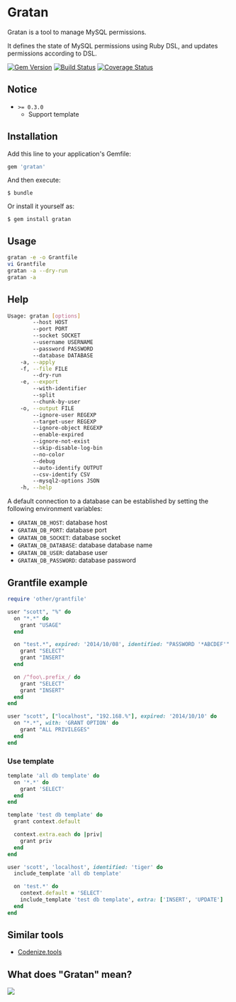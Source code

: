 # Gratan

Gratan is a tool to manage MySQL permissions.

It defines the state of MySQL permissions using Ruby DSL, and updates permissions according to DSL.

[![Gem Version](https://badge.fury.io/rb/gratan.svg)](http://badge.fury.io/rb/gratan)
[![Build Status](https://travis-ci.org/winebarrel/gratan.svg?branch=master)](https://travis-ci.org/winebarrel/gratan)
[![Coverage Status](https://coveralls.io/repos/winebarrel/gratan/badge.svg?branch=master)](https://coveralls.io/r/winebarrel/gratan?branch=master)

## Notice

* `>= 0.3.0`
  * Support template

## Installation

Add this line to your application's Gemfile:

```ruby
gem 'gratan'
```

And then execute:

    $ bundle

Or install it yourself as:

    $ gem install gratan

## Usage

```sh
gratan -e -o Grantfile
vi Grantfile
gratan -a --dry-run
gratan -a
```

## Help

```sh
Usage: gratan [options]
        --host HOST
        --port PORT
        --socket SOCKET
        --username USERNAME
        --password PASSWORD
        --database DATABASE
    -a, --apply
    -f, --file FILE
        --dry-run
    -e, --export
        --with-identifier
        --split
        --chunk-by-user
    -o, --output FILE
        --ignore-user REGEXP
        --target-user REGEXP
        --ignore-object REGEXP
        --enable-expired
        --ignore-not-exist
        --skip-disable-log-bin
        --no-color
        --debug
        --auto-identify OUTPUT
        --csv-identify CSV
        --mysql2-options JSON
    -h, --help
```

A default connection to a database can be established by setting the following environment variables:  
- `GRATAN_DB_HOST`: database host
- `GRATAN_DB_PORT`: database port
- `GRATAN_DB_SOCKET`: database socket
- `GRATAN_DB_DATABASE`: database database name
- `GRATAN_DB_USER`: database user
- `GRATAN_DB_PASSWORD`: database password

## Grantfile example

```ruby
require 'other/grantfile'

user "scott", "%" do
  on "*.*" do
    grant "USAGE"
  end

  on "test.*", expired: '2014/10/08', identified: "PASSWORD '*ABCDEF'" do
    grant "SELECT"
    grant "INSERT"
  end

  on /^foo\.prefix_/ do
    grant "SELECT"
    grant "INSERT"
  end
end

user "scott", ["localhost", "192.168.%"], expired: '2014/10/10' do
  on "*.*", with: 'GRANT OPTION' do
    grant "ALL PRIVILEGES"
  end
end
```

### Use template

```ruby
template 'all db template' do
  on '*.*' do
    grant 'SELECT'
  end
end

template 'test db template' do
  grant context.default

  context.extra.each do |priv|
    grant priv
  end
end

user 'scott', 'localhost', identified: 'tiger' do
  include_template 'all db template'

  on 'test.*' do
    context.default = 'SELECT'
    include_template 'test db template', extra: ['INSERT', 'UPDATE']
  end
end
```

## Similar tools
* [Codenize.tools](http://codenize.tools/)

## What does "Gratan" mean?

[![](http://i.gyazo.com/c37d934ba0a61f760603ce4c56401e60.png)](https://www.google.com/search?q=gratin&tbm=isch)
